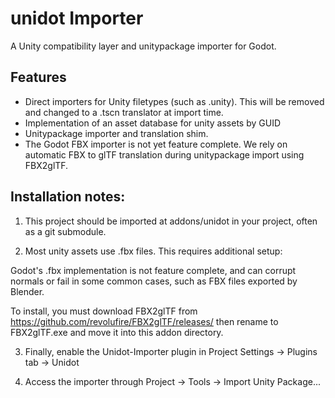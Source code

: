 # unidot Importer

A Unity compatibility layer and unitypackage importer for Godot.

## Features

- Direct importers for Unity filetypes (such as .unity). This will be removed and changed to a .tscn translator at import time.
- Implementation of an asset database for unity assets by GUID
- Unitypackage importer and translation shim.
- The Godot FBX importer is not yet feature complete. We rely on automatic FBX to glTF translation during unitypackage import using FBX2glTF.

## Installation notes:

1. This project should be imported at addons/unidot in your project, often as a git submodule.

2. Most unity assets use .fbx files. This requires additional setup:

  Godot's .fbx implementation is not feature complete, and can corrupt normals or fail in some common cases, such as FBX files exported by Blender.

  To install, you must download FBX2glTF from https://github.com/revolufire/FBX2glTF/releases/ then rename to FBX2glTF.exe and move it into this addon directory.

3. Finally, enable the Unidot-Importer plugin in Project Settings -> Plugins tab -> Unidot

4. Access the importer through Project -> Tools -> Import Unity Package...
